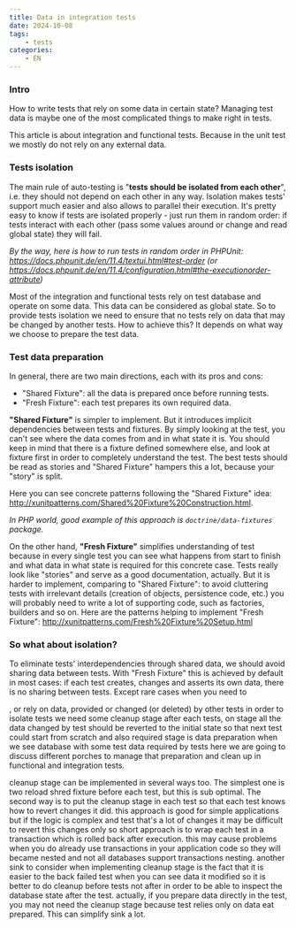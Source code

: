 ```yaml
---
title: Data in integration tests
date: 2024-10-08
tags:
    - tests
categories:
    - EN
---
```


### Intro
How to write tests that rely on some data in certain state?
Managing test data is maybe one of the most complicated things to make right in tests.

This article is about integration and functional tests. Because in the unit test we mostly do not rely on any external data.

### Tests isolation
The main rule of auto-testing is "**tests should be isolated from each other**", i.e. they should not depend on each other in any way. Isolation makes tests' support much easier and also allows to parallel their execution. It's pretty easy to know if tests are isolated properly - just run them in random order: if tests interact with each other (pass some values around or change and read global state) they will fail.

_By the way, here is how to run tests in random order in PHPUnit: https://docs.phpunit.de/en/11.4/textui.html#test-order (or https://docs.phpunit.de/en/11.4/configuration.html#the-executionorder-attribute)_

Most of the integration and functional tests rely on test database and operate on some data. This data can be considered as global state. So to provide tests isolation we need to ensure that no tests rely on data that may be changed by another tests. How to achieve this? It depends on what way we choose to prepare the test data.

### Test data preparation
In general, there are two main directions, each with its pros and cons:

- "Shared Fixture": all the data is prepared once before running tests.
- "Fresh Fixture": each test prepares its own required data.

**"Shared Fixture"** is simpler to implement. But it introduces implicit dependencies between tests and fixtures. By simply looking at the test, you can't see where the data comes from and in what state it is. You should keep in mind that there is a fixture defined somewhere else, and look at fixture first in order to completely understand the test. The best tests should be read as stories and "Shared Fixture" hampers this a lot, because your "story" is split. 

Here you can see concrete patterns following the "Shared Fixture" idea: http://xunitpatterns.com/Shared%20Fixture%20Construction.html. 

_In PHP world, good example of this approach is `doctrine/data-fixtures` package._

On the other hand, **"Fresh Fixture"** simplifies understanding of test because in every single test you can see what happens from start to finish and what data in what state is required for this concrete case. Tests really look like "stories" and serve as a good documentation, actually. But it is harder to implement, comparing to "Shared Fixture": to avoid cluttering tests with irrelevant details (creation of objects, persistence code, etc.) you will probably need to write a lot of supporting code, such as factories, builders and so on. Here are the patterns helping to implement "Fresh Fixture": http://xunitpatterns.com/Fresh%20Fixture%20Setup.html


### So what about isolation?
To eliminate tests' interdependencies through shared data, we should avoid sharing data between tests. With "Fresh Fixture" this is achieved by default in most cases: if each test creates, changes and asserts its own data, there is no sharing between tests. Except rare cases when you need to  





, or rely on data, provided or changed (or deleted) by other tests
in order to isolate tests we need some cleanup stage after each tests, on stage all the data changed by test should be reverted to the initial state so that next test could start from scratch and also required stage is data preparation when we see database with some test data required by tests here we are going to discuss different porches to manage that preparation and clean up in functional and integration tests.



cleanup stage can be implemented in several ways too. The simplest one is two reload shred fixture before each test, but this is sub optimal. The second way is to put the cleanup stage in each test so that each test knows how to revert changes it did. this approach is good for simple applications but if the logic is complex and test that's a lot of changes it may be difficult to revert this changes only so short approach is to wrap each test in a transaction which is rolled back after execution. this may cause problems when you do already use transactions in your application code so they will became nested and not all databases support transactions nesting. another sink to consider when implementing cleanup stage is the fact that it is easier to the back failed test when you can see data it modified so it is better to do cleanup before tests not after in order to be able to inspect the database state after the test. actually, if you prepare data directly in the test, you may not need the cleanup stage because test relies only on data eat prepared. This can simplify sink a lot.